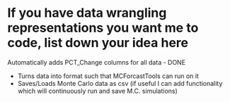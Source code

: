 # If you have data wrangling representations you want me to code, list down your idea here
Automatically adds PCT_Change columns for all data - DONE
* Turns data into format such that MCForcastTools can run on it
* Saves/Loads Monte Carlo data as csv (if useful I can add functionality which will continuously run and save M.C. simulations)
